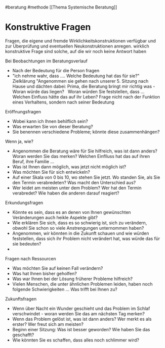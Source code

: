 #beratung #methode 
[[Thema Systemische Beratung]]

# Konstruktive Fragen

Fragen, die eigene und fremde Wirklichkeitskonstruktionen verfügbar und zur Überprüfung und eventuellen Neukonstruktionen anregen.
wirklich konstruktive Frage sind solche, auf die wir noch keine Antwort haben  

Bei Beobachtungen im Beratungsverlauf
- Nach der Bedeutung für die Person fragen
- "ich nehme wahr, dass …. Welche Bedeutung hat das für sie?"
Zielklärung
"Angenommen sie gehen nach unserer 5. Sitzung nach Hause und dächten dabei: Prima, die Beratung bringt mir richtig was - Woran würde das liegen?
 
Woran würden Sie feststellen, dass …
 
Welchen Einfluss hätte das auf ihr Leben?
Frage nicht nach der Funktion eines Verhaltens, sondern nach seiner Bedeutung

Eröffnungsfragen
- Wobei kann ich Ihnen behilflich sein?
- Was erwarten Sie von dieser Beratung?
- Sie benennen verschiedene Probleme; könnte diese zusammenhängen?

Wenn ja, wie?
- Angenommen die Beratung wäre für Sie hilfreich, was ist dann anders? Woran werden Sie das merken? Welchen Einflluss hat das auf ihren Beruf, ihre Familie …
- Was ist Ihnen dann möglich, was jetzt nicht möglich ist?
- Was möchten Sie für sich entwickeln?
- Auf einer Skala von 0 bis 10, wo stehen Sie jetzt. Wo standen Sie, als Sie den Termin verabredeten? Was macht den Unterschied aus?
- Wer leidet am meisten unter dem Problem? Wer hat den Termin verabredet? Wie haben die anderen darauf reagiert?

Erkundungsfragen
- Könnte es sein, dass es an denen von Ihnen gewünschten Veränderungen auch heikle Aspekte gibt?
- Wie erklären Sie sich, dass es so schwierig ist, sich zu verändern, obwohl Sie schon so viele Anstrengungen unternommen haben?
- Angenommen, wir könnten in die Zukunft schauen und wie würden feststellen, dass sich ihr Problem nicht verändert hat, was würde das für sie bedeuten?
- 
Fragen nach Ressourcen
- Was möchten Sie auf keinen Fall verändern?
- Was hat Ihnen bisher geholfen? 
- Was war Ihnen bei der Lösung früherer Probleme hilfreich?
- Vielen Menschen, die unter ähnlichen Problemen leiden, haben noch folgende Schwierigkeiten …
Was trifft bei Ihnen zu?

Zukunftsfragen
- Wenn über Nacht ein Wunder geschieht und das Problem im Schlaf verschwindet - woran werden Sie das am nächsten Tag merken?
- Wenn das Problem gelöst ist, was ist dann anders? Wer merkt es als erster? Wer freut sich am meisten?
- Beginn einer Sitzung: Was ist besser geworden? Wie haben Sie das geschafft?
- Wie könnten Sie es schaffen, dass alles noch schlimmer wird?
